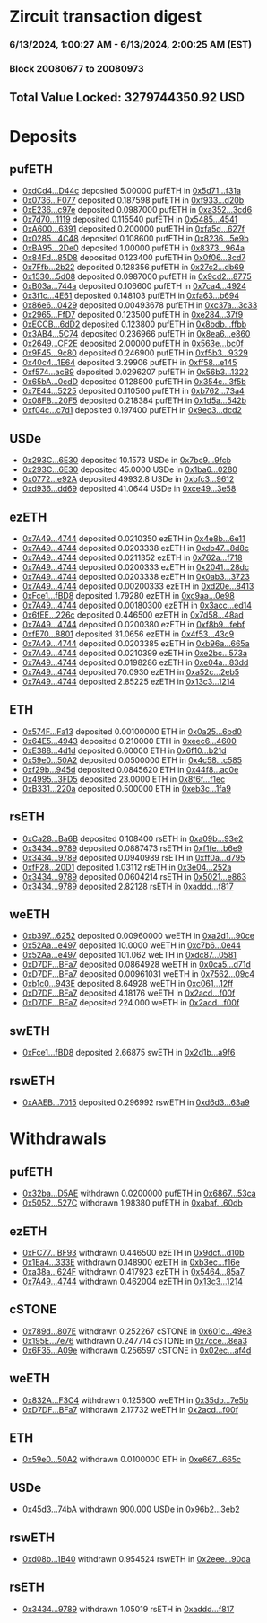 # Zircuit transaction digest
### 6/13/2024, 1:00:27 AM - 6/13/2024, 2:00:25 AM (EST)
### Block 20080677 to 20080973

## Total Value Locked: 3279744350.92 USD

# Deposits
## pufETH
- [0xdCd4...D44c](https://etherscan.io/address/0xdCd46fbba153F10bF85023Aa9D7D94C78A30D44c) deposited 5.00000 pufETH in [0x5d71...f31a](https://etherscan.io/tx/0xdCd46fbba153F10bF85023Aa9D7D94C78A30D44c)
- [0x0736...F077](https://etherscan.io/address/0x0736d49738F2EEd8ABF86Cf51c532b0CB65BF077) deposited 0.187598 pufETH in [0xf933...d20b](https://etherscan.io/tx/0x0736d49738F2EEd8ABF86Cf51c532b0CB65BF077)
- [0xE236...c97e](https://etherscan.io/address/0xE236E18025CF8b9b81C220c1bc4f74BE1396c97e) deposited 0.0987000 pufETH in [0xa352...3cd6](https://etherscan.io/tx/0xE236E18025CF8b9b81C220c1bc4f74BE1396c97e)
- [0x7d70...1119](https://etherscan.io/address/0x7d707077E511DDa56BC6f44Cf1d1727e9E511119) deposited 0.115540 pufETH in [0x5485...4541](https://etherscan.io/tx/0x7d707077E511DDa56BC6f44Cf1d1727e9E511119)
- [0xA600...6391](https://etherscan.io/address/0xA60008b15159D12cdCFadB55A6E27Fe41B5C6391) deposited 0.200000 pufETH in [0xfa5d...627f](https://etherscan.io/tx/0xA60008b15159D12cdCFadB55A6E27Fe41B5C6391)
- [0x0285...4C48](https://etherscan.io/address/0x0285B3A3AB1273E50a2333009e6525e511F24C48) deposited 0.108600 pufETH in [0x8236...5e9b](https://etherscan.io/tx/0x0285B3A3AB1273E50a2333009e6525e511F24C48)
- [0xBA95...2De0](https://etherscan.io/address/0xBA955324208067596f044b84c671956022Ad2De0) deposited 1.00000 pufETH in [0x8373...964a](https://etherscan.io/tx/0xBA955324208067596f044b84c671956022Ad2De0)
- [0x84Fd...85D8](https://etherscan.io/address/0x84Fded61988E1F4cC706448377bfbc61dd8685D8) deposited 0.123400 pufETH in [0x0f06...3cd7](https://etherscan.io/tx/0x84Fded61988E1F4cC706448377bfbc61dd8685D8)
- [0x7Ffb...2b22](https://etherscan.io/address/0x7FfbbB0bd5D15fe9D70Cf02A9A65B47C0Ab12b22) deposited 0.128356 pufETH in [0x27c2...db69](https://etherscan.io/tx/0x7FfbbB0bd5D15fe9D70Cf02A9A65B47C0Ab12b22)
- [0x1530...5d08](https://etherscan.io/address/0x153016A7fb097A054D7f5f12d8dF8c607F5f5d08) deposited 0.0987000 pufETH in [0x9cd2...8775](https://etherscan.io/tx/0x153016A7fb097A054D7f5f12d8dF8c607F5f5d08)
- [0xB03a...744a](https://etherscan.io/address/0xB03aD4CdDD361516c85Da20eAC2310539d03744a) deposited 0.106600 pufETH in [0x7ca4...4924](https://etherscan.io/tx/0xB03aD4CdDD361516c85Da20eAC2310539d03744a)
- [0x3f1c...4E61](https://etherscan.io/address/0x3f1c4cDD583Fc191455739EF66838d38dAE64E61) deposited 0.148103 pufETH in [0xfa63...b694](https://etherscan.io/tx/0x3f1c4cDD583Fc191455739EF66838d38dAE64E61)
- [0x86e6...0429](https://etherscan.io/address/0x86e60DBf38a3E9DDB20D7970d7F6c5CADcAf0429) deposited 0.00493678 pufETH in [0xc37a...3c33](https://etherscan.io/tx/0x86e60DBf38a3E9DDB20D7970d7F6c5CADcAf0429)
- [0x2965...FfD7](https://etherscan.io/address/0x29657E525bEB7c59A3440C01bE0738f33fb3FfD7) deposited 0.123500 pufETH in [0xe284...37f9](https://etherscan.io/tx/0x29657E525bEB7c59A3440C01bE0738f33fb3FfD7)
- [0xECCB...6dD2](https://etherscan.io/address/0xECCBA80D34C004c80aB64E85662Ef9011E3E6dD2) deposited 0.123800 pufETH in [0x8bdb...ffbb](https://etherscan.io/tx/0xECCBA80D34C004c80aB64E85662Ef9011E3E6dD2)
- [0x3AB4...5C74](https://etherscan.io/address/0x3AB491803CFE87a3f283D9cb86869951371c5C74) deposited 0.236966 pufETH in [0x8ea6...e860](https://etherscan.io/tx/0x3AB491803CFE87a3f283D9cb86869951371c5C74)
- [0x2649...CF2E](https://etherscan.io/address/0x26492B57f079F0DC70296CF7c9ce241670EACF2E) deposited 2.00000 pufETH in [0x563e...bc0f](https://etherscan.io/tx/0x26492B57f079F0DC70296CF7c9ce241670EACF2E)
- [0x9F45...9c80](https://etherscan.io/address/0x9F450BAFAD01fdEf03788d23082087BBbA309c80) deposited 0.246900 pufETH in [0xf5b3...9329](https://etherscan.io/tx/0x9F450BAFAD01fdEf03788d23082087BBbA309c80)
- [0x40c4...1E64](https://etherscan.io/address/0x40c48dDa56B4dA64ABBD49cC91889B4f933A1E64) deposited 3.29906 pufETH in [0xff58...e145](https://etherscan.io/tx/0x40c48dDa56B4dA64ABBD49cC91889B4f933A1E64)
- [0xf574...acB9](https://etherscan.io/address/0xf574CE4F4C2b3f67aEfcafAa1715975cCc2cacB9) deposited 0.0296207 pufETH in [0x56b3...1322](https://etherscan.io/tx/0xf574CE4F4C2b3f67aEfcafAa1715975cCc2cacB9)
- [0x65bA...0cdD](https://etherscan.io/address/0x65bAcCa70c636444b3f5aa89c0E095fe66C10cdD) deposited 0.128800 pufETH in [0x354c...3f5b](https://etherscan.io/tx/0x65bAcCa70c636444b3f5aa89c0E095fe66C10cdD)
- [0x7E44...5225](https://etherscan.io/address/0x7E44C0e7CF987F0e00d7Cf52a3660b9f88795225) deposited 0.110500 pufETH in [0xb762...73a4](https://etherscan.io/tx/0x7E44C0e7CF987F0e00d7Cf52a3660b9f88795225)
- [0x08FB...20F5](https://etherscan.io/address/0x08FBBD722421674603f8062e6B916F65015920F5) deposited 0.218384 pufETH in [0x1d5a...542b](https://etherscan.io/tx/0x08FBBD722421674603f8062e6B916F65015920F5)
- [0xf04c...c7d1](https://etherscan.io/address/0xf04cdB51e2294D00A993a4734A6d0974c123c7d1) deposited 0.197400 pufETH in [0x9ec3...dcd2](https://etherscan.io/tx/0xf04cdB51e2294D00A993a4734A6d0974c123c7d1)
## USDe
- [0x293C...6E30](https://etherscan.io/address/0x293C6937D8D82e05B01335F7B33FBA0c8e256E30) deposited 10.1573 USDe in [0x7bc9...9fcb](https://etherscan.io/tx/0x293C6937D8D82e05B01335F7B33FBA0c8e256E30)
- [0x293C...6E30](https://etherscan.io/address/0x293C6937D8D82e05B01335F7B33FBA0c8e256E30) deposited 45.0000 USDe in [0x1ba6...0280](https://etherscan.io/tx/0x293C6937D8D82e05B01335F7B33FBA0c8e256E30)
- [0x0772...e92A](https://etherscan.io/address/0x07729115B277E630205F93051458aEe279C6e92A) deposited 49932.8 USDe in [0xbfc3...9612](https://etherscan.io/tx/0x07729115B277E630205F93051458aEe279C6e92A)
- [0xd936...dd69](https://etherscan.io/address/0xd9361203Ce2F52DB5B889055D2b6644d2825dd69) deposited 41.0644 USDe in [0xce49...3e58](https://etherscan.io/tx/0xd9361203Ce2F52DB5B889055D2b6644d2825dd69)
## ezETH
- [0x7A49...4744](https://etherscan.io/address/0x7A493Be5c2ce014cD049Bf178a1ac0Db1B434744) deposited 0.0210350 ezETH in [0x4e8b...6e11](https://etherscan.io/tx/0x7A493Be5c2ce014cD049Bf178a1ac0Db1B434744)
- [0x7A49...4744](https://etherscan.io/address/0x7A493Be5c2ce014cD049Bf178a1ac0Db1B434744) deposited 0.0203338 ezETH in [0xdb47...8d8c](https://etherscan.io/tx/0x7A493Be5c2ce014cD049Bf178a1ac0Db1B434744)
- [0x7A49...4744](https://etherscan.io/address/0x7A493Be5c2ce014cD049Bf178a1ac0Db1B434744) deposited 0.0211352 ezETH in [0x762a...f718](https://etherscan.io/tx/0x7A493Be5c2ce014cD049Bf178a1ac0Db1B434744)
- [0x7A49...4744](https://etherscan.io/address/0x7A493Be5c2ce014cD049Bf178a1ac0Db1B434744) deposited 0.0200333 ezETH in [0x2041...28dc](https://etherscan.io/tx/0x7A493Be5c2ce014cD049Bf178a1ac0Db1B434744)
- [0x7A49...4744](https://etherscan.io/address/0x7A493Be5c2ce014cD049Bf178a1ac0Db1B434744) deposited 0.0203338 ezETH in [0x0ab3...3723](https://etherscan.io/tx/0x7A493Be5c2ce014cD049Bf178a1ac0Db1B434744)
- [0x7A49...4744](https://etherscan.io/address/0x7A493Be5c2ce014cD049Bf178a1ac0Db1B434744) deposited 0.00200333 ezETH in [0xd20e...8413](https://etherscan.io/tx/0x7A493Be5c2ce014cD049Bf178a1ac0Db1B434744)
- [0xFce1...fBD8](https://etherscan.io/address/0xFce11e5B8940889BeD838788610Aa05c87F2fBD8) deposited 1.79280 ezETH in [0xc9aa...0e98](https://etherscan.io/tx/0xFce11e5B8940889BeD838788610Aa05c87F2fBD8)
- [0x7A49...4744](https://etherscan.io/address/0x7A493Be5c2ce014cD049Bf178a1ac0Db1B434744) deposited 0.00180300 ezETH in [0x3acc...ed14](https://etherscan.io/tx/0x7A493Be5c2ce014cD049Bf178a1ac0Db1B434744)
- [0x6fEE...226c](https://etherscan.io/address/0x6fEE983e4B547163fc7ECFabD206D413D528226c) deposited 0.446500 ezETH in [0x7d58...48ad](https://etherscan.io/tx/0x6fEE983e4B547163fc7ECFabD206D413D528226c)
- [0x7A49...4744](https://etherscan.io/address/0x7A493Be5c2ce014cD049Bf178a1ac0Db1B434744) deposited 0.0200380 ezETH in [0xf8b9...febf](https://etherscan.io/tx/0x7A493Be5c2ce014cD049Bf178a1ac0Db1B434744)
- [0xfE70...8801](https://etherscan.io/address/0xfE7095C9dE2C5C76638f31C00dC90b94c4938801) deposited 31.0656 ezETH in [0x4f53...43c9](https://etherscan.io/tx/0xfE7095C9dE2C5C76638f31C00dC90b94c4938801)
- [0x7A49...4744](https://etherscan.io/address/0x7A493Be5c2ce014cD049Bf178a1ac0Db1B434744) deposited 0.0203385 ezETH in [0xb96a...665a](https://etherscan.io/tx/0x7A493Be5c2ce014cD049Bf178a1ac0Db1B434744)
- [0x7A49...4744](https://etherscan.io/address/0x7A493Be5c2ce014cD049Bf178a1ac0Db1B434744) deposited 0.0210399 ezETH in [0xe2bc...573a](https://etherscan.io/tx/0x7A493Be5c2ce014cD049Bf178a1ac0Db1B434744)
- [0x7A49...4744](https://etherscan.io/address/0x7A493Be5c2ce014cD049Bf178a1ac0Db1B434744) deposited 0.0198286 ezETH in [0xe04a...83dd](https://etherscan.io/tx/0x7A493Be5c2ce014cD049Bf178a1ac0Db1B434744)
- [0x7A49...4744](https://etherscan.io/address/0x7A493Be5c2ce014cD049Bf178a1ac0Db1B434744) deposited 70.0930 ezETH in [0xa52c...2eb5](https://etherscan.io/tx/0x7A493Be5c2ce014cD049Bf178a1ac0Db1B434744)
- [0x7A49...4744](https://etherscan.io/address/0x7A493Be5c2ce014cD049Bf178a1ac0Db1B434744) deposited 2.85225 ezETH in [0x13c3...1214](https://etherscan.io/tx/0x7A493Be5c2ce014cD049Bf178a1ac0Db1B434744)
## ETH
- [0x574F...Fa13](https://etherscan.io/address/0x574FE6C3418Ce375F3174612AC558fDe672DFa13) deposited 0.00100000 ETH in [0x0a25...6bd0](https://etherscan.io/tx/0x574FE6C3418Ce375F3174612AC558fDe672DFa13)
- [0x64E5...4943](https://etherscan.io/address/0x64E55C710550A89D00F39E38dFd07548b51B4943) deposited 0.210000 ETH in [0xeec6...4600](https://etherscan.io/tx/0x64E55C710550A89D00F39E38dFd07548b51B4943)
- [0xE388...4d1d](https://etherscan.io/address/0xE38837BDB470ceB95a14831715ACB74344b64d1d) deposited 6.60000 ETH in [0x6f10...b21d](https://etherscan.io/tx/0xE38837BDB470ceB95a14831715ACB74344b64d1d)
- [0x59e0...50A2](https://etherscan.io/address/0x59e08a723ab0bB5D5935327B60848eaf30e250A2) deposited 0.0500000 ETH in [0x4c58...c585](https://etherscan.io/tx/0x59e08a723ab0bB5D5935327B60848eaf30e250A2)
- [0xf29b...945d](https://etherscan.io/address/0xf29b4A2aEAdA41Dd7Fbd2a5183236a3dD3d2945d) deposited 0.0845620 ETH in [0x44f8...ac0e](https://etherscan.io/tx/0xf29b4A2aEAdA41Dd7Fbd2a5183236a3dD3d2945d)
- [0x4995...3FD5](https://etherscan.io/address/0x4995E43bA2dA5D4DA49581A3f73013af849A3FD5) deposited 23.0000 ETH in [0x8f6f...f1ec](https://etherscan.io/tx/0x4995E43bA2dA5D4DA49581A3f73013af849A3FD5)
- [0xB331...220a](https://etherscan.io/address/0xB331316363a68dbC987125765bc40D14e6d7220a) deposited 0.500000 ETH in [0xeb3c...1fa9](https://etherscan.io/tx/0xB331316363a68dbC987125765bc40D14e6d7220a)
## rsETH
- [0xCa28...Ba6B](https://etherscan.io/address/0xCa28a222b750f574721b8f215C04C933417dBa6B) deposited 0.108400 rsETH in [0xa09b...93e2](https://etherscan.io/tx/0xCa28a222b750f574721b8f215C04C933417dBa6B)
- [0x3434...9789](https://etherscan.io/address/0x34349c5569e7B846c3558961552D2202760A9789) deposited 0.0887473 rsETH in [0xf1fe...b6e9](https://etherscan.io/tx/0x34349c5569e7B846c3558961552D2202760A9789)
- [0x3434...9789](https://etherscan.io/address/0x34349c5569e7B846c3558961552D2202760A9789) deposited 0.0940989 rsETH in [0xff0a...d795](https://etherscan.io/tx/0x34349c5569e7B846c3558961552D2202760A9789)
- [0xfF28...20D1](https://etherscan.io/address/0xfF2809D9C8b61862415332842346B22c5B1320D1) deposited 1.03112 rsETH in [0x3e04...252a](https://etherscan.io/tx/0xfF2809D9C8b61862415332842346B22c5B1320D1)
- [0x3434...9789](https://etherscan.io/address/0x34349c5569e7B846c3558961552D2202760A9789) deposited 0.0604214 rsETH in [0x5021...e863](https://etherscan.io/tx/0x34349c5569e7B846c3558961552D2202760A9789)
- [0x3434...9789](https://etherscan.io/address/0x34349c5569e7B846c3558961552D2202760A9789) deposited 2.82128 rsETH in [0xaddd...f817](https://etherscan.io/tx/0x34349c5569e7B846c3558961552D2202760A9789)
## weETH
- [0xb397...6252](https://etherscan.io/address/0xb397720e04bDDe5a0582f4FC423c1873F56B6252) deposited 0.00960000 weETH in [0xa2d1...90ce](https://etherscan.io/tx/0xb397720e04bDDe5a0582f4FC423c1873F56B6252)
- [0x52Aa...e497](https://etherscan.io/address/0x52Aa899454998Be5b000Ad077a46Bbe360F4e497) deposited 10.0000 weETH in [0xc7b6...0e44](https://etherscan.io/tx/0x52Aa899454998Be5b000Ad077a46Bbe360F4e497)
- [0x52Aa...e497](https://etherscan.io/address/0x52Aa899454998Be5b000Ad077a46Bbe360F4e497) deposited 101.062 weETH in [0xdc87...0581](https://etherscan.io/tx/0x52Aa899454998Be5b000Ad077a46Bbe360F4e497)
- [0xD7DF...BFa7](https://etherscan.io/address/0xD7DF7E085214743530afF339aFC420c7c720BFa7) deposited 0.0864928 weETH in [0x0ca5...d71d](https://etherscan.io/tx/0xD7DF7E085214743530afF339aFC420c7c720BFa7)
- [0xD7DF...BFa7](https://etherscan.io/address/0xD7DF7E085214743530afF339aFC420c7c720BFa7) deposited 0.00961031 weETH in [0x7562...09c4](https://etherscan.io/tx/0xD7DF7E085214743530afF339aFC420c7c720BFa7)
- [0xb1c0...943E](https://etherscan.io/address/0xb1c0D822e2CD6d564D71B50aA02fdeE9D198943E) deposited 8.64928 weETH in [0xc061...12ff](https://etherscan.io/tx/0xb1c0D822e2CD6d564D71B50aA02fdeE9D198943E)
- [0xD7DF...BFa7](https://etherscan.io/address/0xD7DF7E085214743530afF339aFC420c7c720BFa7) deposited 4.18176 weETH in [0x2acd...f00f](https://etherscan.io/tx/0xD7DF7E085214743530afF339aFC420c7c720BFa7)
- [0xD7DF...BFa7](https://etherscan.io/address/0xD7DF7E085214743530afF339aFC420c7c720BFa7) deposited 224.000 weETH in [0x2acd...f00f](https://etherscan.io/tx/0xD7DF7E085214743530afF339aFC420c7c720BFa7)
## swETH
- [0xFce1...fBD8](https://etherscan.io/address/0xFce11e5B8940889BeD838788610Aa05c87F2fBD8) deposited 2.66875 swETH in [0x2d1b...a9f6](https://etherscan.io/tx/0xFce11e5B8940889BeD838788610Aa05c87F2fBD8)
## rswETH
- [0xAAEB...7015](https://etherscan.io/address/0xAAEB7303B1943507Cf2D6903ff7c6de36dA47015) deposited 0.296992 rswETH in [0xd6d3...63a9](https://etherscan.io/tx/0xAAEB7303B1943507Cf2D6903ff7c6de36dA47015)
# Withdrawals
## pufETH
- [0x32ba...D5AE](https://etherscan.io/address/0x32baD4a736D47612F94c977441B4FA101C16D5AE) withdrawn 0.0200000 pufETH in [0x6867...53ca](https://etherscan.io/tx/0x32baD4a736D47612F94c977441B4FA101C16D5AE)
- [0x5052...527C](https://etherscan.io/address/0x50528F8Ba485d0CF3746630eE4545dee4950527C) withdrawn 1.98380 pufETH in [0xabaf...60db](https://etherscan.io/tx/0x50528F8Ba485d0CF3746630eE4545dee4950527C)
## ezETH
- [0xFC77...BF93](https://etherscan.io/address/0xFC775aA538A5e22a44B406861E51b88F7dDEBF93) withdrawn 0.446500 ezETH in [0x9dcf...d10b](https://etherscan.io/tx/0xFC775aA538A5e22a44B406861E51b88F7dDEBF93)
- [0x1Ea4...333E](https://etherscan.io/address/0x1Ea40AB54fEbFd32b5da5cA2DBd6e412E26D333E) withdrawn 0.148900 ezETH in [0xb3ec...f16e](https://etherscan.io/tx/0x1Ea40AB54fEbFd32b5da5cA2DBd6e412E26D333E)
- [0xa38a...624F](https://etherscan.io/address/0xa38a11CDC74c912D762e739370b5F59EE556624F) withdrawn 0.417923 ezETH in [0x5464...85a7](https://etherscan.io/tx/0xa38a11CDC74c912D762e739370b5F59EE556624F)
- [0x7A49...4744](https://etherscan.io/address/0x7A493Be5c2ce014cD049Bf178a1ac0Db1B434744) withdrawn 0.462004 ezETH in [0x13c3...1214](https://etherscan.io/tx/0x7A493Be5c2ce014cD049Bf178a1ac0Db1B434744)
## cSTONE
- [0x789d...807E](https://etherscan.io/address/0x789dE732e31F786fcc00F68E6a06Dad9c39d807E) withdrawn 0.252267 cSTONE in [0x601c...49e3](https://etherscan.io/tx/0x789dE732e31F786fcc00F68E6a06Dad9c39d807E)
- [0x195E...7e76](https://etherscan.io/address/0x195E86cF02130bBacF0df35229C967C7F9c97e76) withdrawn 0.247714 cSTONE in [0x7cce...8ea3](https://etherscan.io/tx/0x195E86cF02130bBacF0df35229C967C7F9c97e76)
- [0x6F35...A09e](https://etherscan.io/address/0x6F35a133eCDab215Bdd7b21c3f4536678DC0A09e) withdrawn 0.256597 cSTONE in [0x02ec...af4d](https://etherscan.io/tx/0x6F35a133eCDab215Bdd7b21c3f4536678DC0A09e)
## weETH
- [0x832A...F3C4](https://etherscan.io/address/0x832A1d34100D1FA98E57A693715A462E3C7eF3C4) withdrawn 0.125600 weETH in [0x35db...7e5b](https://etherscan.io/tx/0x832A1d34100D1FA98E57A693715A462E3C7eF3C4)
- [0xD7DF...BFa7](https://etherscan.io/address/0xD7DF7E085214743530afF339aFC420c7c720BFa7) withdrawn 2.17732 weETH in [0x2acd...f00f](https://etherscan.io/tx/0xD7DF7E085214743530afF339aFC420c7c720BFa7)
## ETH
- [0x59e0...50A2](https://etherscan.io/address/0x59e08a723ab0bB5D5935327B60848eaf30e250A2) withdrawn 0.0100000 ETH in [0xe667...665c](https://etherscan.io/tx/0x59e08a723ab0bB5D5935327B60848eaf30e250A2)
## USDe
- [0x45d3...74bA](https://etherscan.io/address/0x45d3eF64Ba0cB4d3e4fed1Ce4785C7fa724074bA) withdrawn 900.000 USDe in [0x96b2...3eb2](https://etherscan.io/tx/0x45d3eF64Ba0cB4d3e4fed1Ce4785C7fa724074bA)
## rswETH
- [0xd08b...1B40](https://etherscan.io/address/0xd08b294dBD8Bc760c57AbdEC26515Da626511B40) withdrawn 0.954524 rswETH in [0x2eee...90da](https://etherscan.io/tx/0xd08b294dBD8Bc760c57AbdEC26515Da626511B40)
## rsETH
- [0x3434...9789](https://etherscan.io/address/0x34349c5569e7B846c3558961552D2202760A9789) withdrawn 1.05019 rsETH in [0xaddd...f817](https://etherscan.io/tx/0x34349c5569e7B846c3558961552D2202760A9789)
